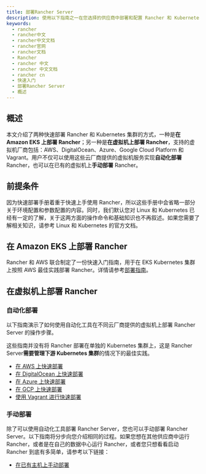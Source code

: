 ```yaml
---
title: 部署Rancher Server
description: 使用以下指南之一在您选择的供应商中部署和配置 Rancher 和 Kubernetes 集群。在 AWS 上快速部署、在 DigitalOcean 上快速部署、在 Azure 上快速部署、在 GCP 上快速部署、使用 Vagrant 进行快速部署、在已有主机上手动部署。
keywords:
  - rancher
  - rancher中文
  - rancher中文文档
  - rancher官网
  - rancher文档
  - Rancher
  - rancher 中文
  - rancher 中文文档
  - rancher cn
  - 快速入门
  - 部署Rancher Server
  - 概述
---
```


## 概述

本文介绍了两种快速部署 Rancher 和 Kubernetes 集群的方式，一种是**在 Amazon EKS 上部署 Rancher**；另一种是**在虚拟机上部署 Rancher**，支持的虚拟机厂商包括：AWS、DigitalOcean、Azure、Google Cloud Platform 和 Vagrant。用户不仅可以使用这些云厂商提供的虚拟机服务实现**自动化部署** Rancher，也可以在已有的虚拟机上**手动部署** Rancher。

## 前提条件

因为快速部署手册着重于快速上手使用 Rancher，所以这些手册中会省略一部分关于环境配置和参数配置的内容。同时，我们默认您对 Linux 和 Kubernetes 已经有一定的了解，关于这两方面的操作命令和基础知识也不再叙述。如果您需要了解相关知识，请参考 Linux 和 Kubernetes 的官方文档。

## 在 Amazon EKS 上部署 Rancher

Rancher 和 AWS 联合制定了一份快速入门指南，用于在 EKS Kubernetes 集群上按照 AWS 最佳实践部署 Rancher。详情请参考[部署指南](https://aws-quickstart.github.io/quickstart-eks-rancher/)。

## 在虚拟机上部署 Rancher

### 自动化部署

以下指南演示了如何使用自动化工具在不同云厂商提供的虚拟机上部署 Rancher Server 的操作步骤。

这些指南并没有将 Rancher 部署在单独的 Kubernetes 集群上，这是 Rancher Server**需要管理下游 Kubernetes 集群**的情况下的最佳实践。

- [在 AWS 上快速部署](/docs/rancher2/quick-start-guide/deployment/amazon-aws-qs/)
- [在 DigitalOcean 上快速部署](/docs/rancher2/quick-start-guide/deployment/digital-ocean-qs/)
- [在 Azure 上快速部署](/docs/rancher2/quick-start-guide/deployment/microsoft-azure-qs/)
- [在 GCP 上快速部署](/docs/rancher2/quick-start-guide/deployment/google-gcp-qs/)
- [使用 Vagrant 进行快速部署](/docs/rancher2/quick-start-guide/deployment/quickstart-vagrant/)

### 手动部署

除了可以使用自动化工具部署 Rancher Server，您也可以手动部署 Rancher Server。以下指南将分步向您介绍相同的过程。如果您想在其他供应商中运行 Rancher，或者是在自己的数据中心运行 Rancher，或者您只想看看启动 Rancher 到底有多简单，请参考以下链接：

- [在已有主机上手动部署](/docs/rancher2/quick-start-guide/deployment/quickstart-manual-setup/)
